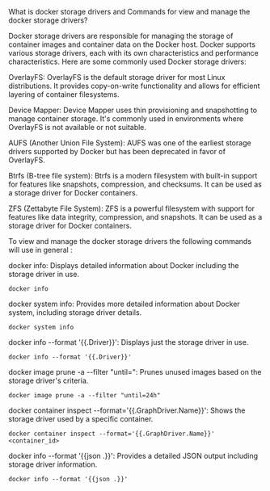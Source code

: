 What is docker storage drivers and Commands for view and manage the docker storage drivers?

Docker storage drivers are responsible for managing the storage of container images and container data on the Docker host. Docker supports various storage drivers, each with its own characteristics and performance characteristics. Here are some commonly used Docker storage drivers:

OverlayFS: OverlayFS is the default storage driver for most Linux distributions. It provides copy-on-write functionality and allows for efficient layering of container filesystems.

Device Mapper: Device Mapper uses thin provisioning and snapshotting to manage container storage. It's commonly used in environments where OverlayFS is not available or not suitable.

AUFS (Another Union File System): AUFS was one of the earliest storage drivers supported by Docker but has been deprecated in favor of OverlayFS.

Btrfs (B-tree file system): Btrfs is a modern filesystem with built-in support for features like snapshots, compression, and checksums. It can be used as a storage driver for Docker containers.

ZFS (Zettabyte File System): ZFS is a powerful filesystem with support for features like data integrity, compression, and snapshots. It can be used as a storage driver for Docker containers.

To view and manage the docker storage drivers the following commands will use in general :

docker info: Displays detailed information about Docker including the storage driver in use.

	docker info

docker system info: Provides more detailed information about Docker system, including storage driver details.

	docker system info

docker info --format '{{.Driver}}': Displays just the storage driver in use.

	docker info --format '{{.Driver}}'

docker image prune -a --filter "until=<duration>": Prunes unused images based on the storage driver's criteria.

	docker image prune -a --filter "until=24h"

docker container inspect --format='{{.GraphDriver.Name}}': Shows the storage driver used by a specific container.

	docker container inspect --format='{{.GraphDriver.Name}}' <container_id>

docker info --format '{{json .}}': Provides a detailed JSON output including storage driver information.

	docker info --format '{{json .}}'
